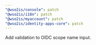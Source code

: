 ```yaml
---
"@wso2is/console": patch
"@wso2is/i18n": patch
"@wso2is/myaccount": patch
"@wso2is/identity-apps-core": patch
---
```


Add validation to OIDC scope name input.
